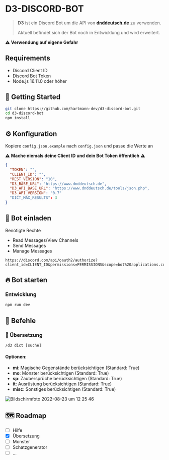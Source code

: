 # D3-DISCORD-BOT

> **D3** ist ein Discord Bot um die API von **[dnddeutsch.de](https://www.dnddeutsch.de/api/)** zu verwenden.
>
> Aktuell befindet sich der Bot noch in Entwicklung und wird erweitert.

⚠️ **Verwendung auf eigene Gefahr**

## Requirements

- Discord Client ID
- Discord Bot Token
- Node.js 16.11.0 oder höher

## 🚀 Getting Started

```sh
git clone https://github.com/hartmann-dev/d3-discord-bot.git
cd d3-discord-bot
npm install
```

## ⚙️ Konfiguration

Kopiere `config.json.example` nach `config.json` und passe die Werte an

⚠️ **Mache niemals deine Client ID und dein Bot Token öffentlich** ⚠️

```json
{
  "TOKEN": "",
  "CLIENT_ID": "",
  "REST_VERSION": "10",
  "D3_BASE_URL": "https://www.dnddeutsch.de",
  "D3_API_BASE_URL": "https://www.dnddeutsch.de/tools/json.php",
  "D3_API_VERSION": "0.7"
  "DICT_MAX_RESULTS": 3
}
```

## 🎂 Bot einladen

Benötigte Rechte

- Read Messages/View Channels
- Send Messages
- Manage Messages

```
https://discord.com/api/oauth2/authorize?client_id=CLIENT_ID&permissions=PERMISSIONS&scope=bot%20applications.commands
```

## 🔥 Bot starten

### Entwicklung

```sh
npm run dev
```

## 📝 Befehle

### 🔎 Übersetzung

`/d3 dict [suche]`

#### Optionen:

- **mi**: Magische Gegenstände berücksichtigen (Standard: True)
- **mo**: Monster berücksichtigen (Standard: True)
- **sp**: Zaubersprüche berücksichtigen (Standard: True)
- **it**: Ausrüstung berücksichtigen (Standard: True)
- **misc**: Sonstiges berücksichtigen (Standard: True)

![Bildschirmfoto 2022-08-23 um 12 25 46](https://user-images.githubusercontent.com/606560/186135518-b009745d-62f0-4fe7-a69f-747608705b58.png)


## 🗺 Roadmap

- [ ] Hilfe
- [x] Übersetzung
- [ ] Monster
- [ ] Schatzgenerator
- [ ] ...

